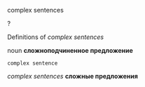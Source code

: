 complex sentences

?


Definitions of _complex sentences_

noun
**сложноподчиненное предложение**

    complex sentence

_complex sentences_
**сложные предложения**